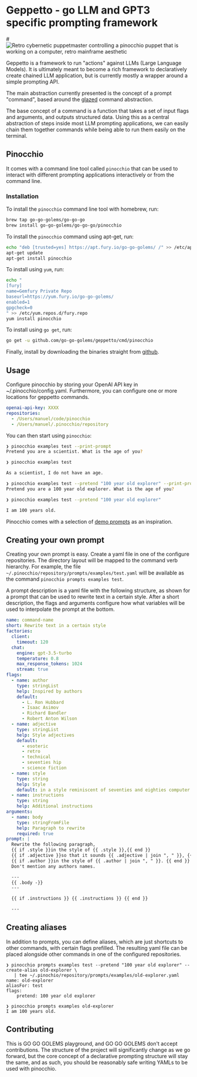 # Geppetto - go LLM and GPT3 specific prompting framework

#![Retro cybernetic puppetmaster controlling a pinocchio puppet that is working on a computer, retro mainframe aesthetic](geppetto.jpg)

Geppetto is a framework to run "actions" against LLMs (Large Language Models).
It is ultimately meant to become a rich framework to declaratively create 
chained LLM application, but is currently mostly a wrapper around a simple
prompting API.

The main abstraction currently presented is the concept of a prompt "command", based
around the [glazed](https://github.com/go-go-golems/glazed) command abstraction.

The base concept of a command is a function that takes a
set of input flags and arguments, and outputs structured data.
Using this as a central abstraction of steps
inside most LLM prompting applications, we can easily chain them together 
commands while being able to run them easily on the terminal.

## Pinocchio

It comes with a command line tool called `pinocchio` that can be used to interact 
with different prompting applications interactively or from the command line.

### Installation

To install the `pinocchio` command line tool with homebrew, run:

```bash
brew tap go-go-golems/go-go-go
brew install go-go-golems/go-go-go/pinocchio
```

To install the `pinocchio` command using apt-get, run:

```bash
echo "deb [trusted=yes] https://apt.fury.io/go-go-golems/ /" >> /etc/apt/sources.list.d/fury.list
apt-get update
apt-get install pinocchio
```

To install using `yum`, run:

```bash
echo "
[fury]
name=Gemfury Private Repo
baseurl=https://yum.fury.io/go-go-golems/
enabled=1
gpgcheck=0
" >> /etc/yum.repos.d/fury.repo
yum install pinocchio
```

To install using `go get`, run:

```bash
go get -u github.com/go-go-golems/geppetto/cmd/pinocchio
```

Finally, install by downloading the binaries straight from [github](https://github.com/go-go-golems/geppetto/releases).

## Usage

Configure pinocchio by storing your OpenAI API key in ~/.pinocchio/config.yaml. Furthermore,
you can configure one or more locations for geppetto commands.

```yaml
openai-api-key: XXXX
repositories:
  - /Users/manuel/code/pinocchio
  - /Users/manuel/.pinocchio/repository
```

You can then start using `pinocchio`:

```bash
❯ pinocchio examples test --print-prompt
Pretend you are a scientist. What is the age of you?

❯ pinocchio examples test               

As a scientist, I do not have an age.

❯ pinocchio examples test --pretend "100 year old explorer" --print-prompt
Pretend you are a 100 year old explorer. What is the age of you?

❯ pinocchio examples test --pretend "100 year old explorer"               

I am 100 years old.
```

Pinocchio comes with a selection of [demo prompts](https://github.com/go-go-golems/geppetto/tree/main/cmd/pinocchio/prompts/examples)
as an inspiration.

## Creating your own prompt

Creating your own prompt is easy. Create a yaml file in one of the configure repositories. 
The directory layout will be mapped to the command verb hierarchy. For example,
the file `~/.pinocchio/repository/prompts/examples/test.yaml` will be available as the command
`pinocchio prompts examples test`.

A prompt description is a yaml file with the following structure, as shown for a prompt
that can be used to rewrite text in a certain style. After a short description, the
flags and arguments configure how what variables will be used to interpolate the prompt at
the bottom.

```yaml
name: command-name
short: Rewrite text in a certain style
factories:
  client:
    timeout: 120
  chat:
    engine: gpt-3.5-turbo
    temperature: 0.8
    max_response_tokens: 1024
    stream: true
flags:
  - name: author
    type: stringList
    help: Inspired by authors
    default:
      - L. Ron Hubbard
      - Isaac Asimov
      - Richard Bandler
      - Robert Anton Wilson
  - name: adjective
    type: stringList
    help: Style adjectives
    default:
      - esoteric
      - retro
      - technical
      - seventies hip
      - science fiction
  - name: style
    type: string
    help: Style
    default: in a style reminiscent of seventies and eighties computer manuals
  - name: instructions
    type: string
    help: Additional instructions
arguments:
  - name: body
    type: stringFromFile
    help: Paragraph to rewrite
    required: true
prompt: |
  Rewrite the following paragraph, 
  {{ if .style }}in the style of {{ .style }},{{ end }}
  {{ if .adjective }}so that it sounds {{ .adjective | join ", " }}, {{ end }}
  {{ if .author }}in the style of {{ .author | join ", " }}. {{ end }}
  Don't mention any authors names.

  ---
  {{ .body -}}
  ---

  {{ if .instructions }} {{ .instructions }} {{ end }}

  ---
```

## Creating aliases

In addition to prompts, you can define aliases, which are just shortcuts to other commands, with certain flags
prefilled. The resulting yaml file can be placed alongside other commands in one of the configured repositories.

```shell
❯ pinocchio prompts examples test --pretend "100 year old explorer" --create-alias old-explorer \
   | tee ~/.pinochio/repository/prompts/examples/old-explorer.yaml
name: old-explorer
aliasFor: test
flags:
    pretend: 100 year old explorer

❯ pinocchio prompts examples old-explorer
I am 100 years old.
```

## Contributing

This is GO GO GOLEMS playground, and GO GO GOLEMS don't accept contributions. 
The structure of the project will significantly change as we go forward, but
the core concept of a declarative prompting structure will stay the same,
and as such, you should be reasonably safe writing YAMLs to be used with pinocchio.

